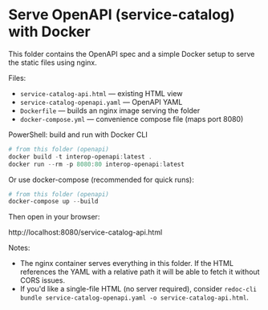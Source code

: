 # Serve OpenAPI (service-catalog) with Docker

This folder contains the OpenAPI spec and a simple Docker setup to serve the static files using nginx.

Files:
- `service-catalog-api.html` — existing HTML view
- `service-catalog-openapi.yaml` — OpenAPI YAML
- `Dockerfile` — builds an nginx image serving the folder
- `docker-compose.yml` — convenience compose file (maps port 8080)

PowerShell: build and run with Docker CLI

```powershell
# from this folder (openapi)
docker build -t interop-openapi:latest .
docker run --rm -p 8080:80 interop-openapi:latest
```

Or use docker-compose (recommended for quick runs):

```powershell
# from this folder (openapi)
docker-compose up --build
```

Then open in your browser:

http://localhost:8080/service-catalog-api.html

Notes:
- The nginx container serves everything in this folder. If the HTML references the YAML with a relative path it will be able to fetch it without CORS issues.
- If you'd like a single-file HTML (no server required), consider `redoc-cli bundle service-catalog-openapi.yaml -o service-catalog-api.html`.
